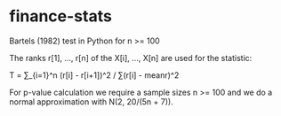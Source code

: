# finance-stats

Bartels (1982) test in Python for n >= 100

The ranks r[1], ..., r[n] of the X[i], ..., X[n] are used for the statistic:

T = ∑_{i=1}^n (r[i] - r[i+1])^2 / ∑(r[i] - meanr)^2

For p-value calculation we require a sample sizes n >= 100 and we do a normal approximation with N(2, 20/(5n + 7)).
